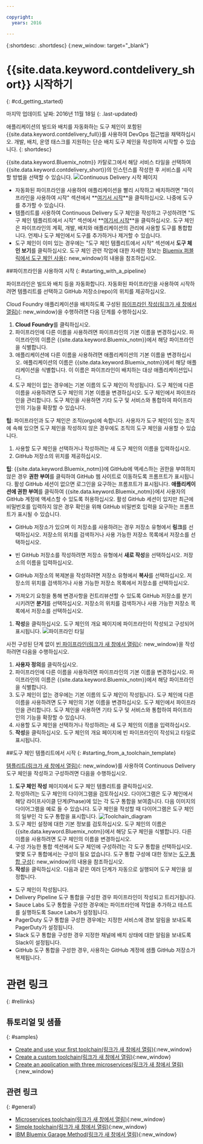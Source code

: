 ```yaml
---

copyright:
  years: 2016

---
```

 
{:shortdesc: .shortdesc}
{:new_window: target="_blank"}

# {{site.data.keyword.contdelivery_short}} 시작하기
{: #cd_getting_started}

마지막 업데이트 날짜: 2016년 11월 18일
{: .last-updated}  

애플리케이션의 빌드와 배치를 자동화하는 도구 체인이 포함된 {{site.data.keyword.contdelivery_full}}를 사용하여 DevOps 접근법을 채택하십시오. 개발, 배치, 운영 태스크를 지원하는 단순 배치 도구 체인을 작성하여 시작할 수 있습니다.
{: shortdesc}

{{site.data.keyword.Bluemix_notm}} 카탈로그에서 해당 서비스 타일을 선택하여 {{site.data.keyword.contdelivery_short}}의 인스턴스를 작성한 후 서비스를 시작할 방법을 선택할 수 있습니다.
 ![Continuous Delivery 시작 페이지](images/cd_landing_page.png)

 * 자동화된 파이프라인을 사용하여 애플리케이션을 빨리 시작하고 배치하려면 "파이프라인을 사용하여 시작" 섹션에서 **[여기서 시작](#starting_with_a_pipeline)**을 클릭하십시오. 나중에 도구를 추가할 수 있습니다. 
 * 템플리트를 사용하여 Continuous Delivery 도구 체인을 작성하고 구성하려면 "도구 체인 템플리트에서 시작" 섹션에서 **[여기서 시작](#starting_from_a_toolchain_template)**을 클릭하십시오. 도구 체인은 파이프라인의 계획, 개발, 배치와 애플리케이션의 관리에 사용할 도구를 통합합니다. 언제나 도구 체인에서 도구를 추가하거나 제거할 수 있습니다.
 * 도구 체인이 이미 있는 경우에는 "도구 체인 템플리트에서 시작" 섹션에서 **도구 체인 보기**를 클릭하십시오. 도구 체인 관련 작업에 대한 자세한 정보는 [Bluemix 퍼블릭에서 도구 체인 사용](/docs/services/ContinuousDelivery/toolchains_using.html){: new_window}의 내용을 참조하십시오.

##파이프라인을 사용하여 시작
{: #starting_with_a_pipeline}

파이프라인은 빌드와 배치 등을 자동화합니다. 자동화된 파이프라인을 사용하여 시작하려면 템플리트를 선택하고 GitHub 저장소(repo)의 위치를 제공하십시오.

Cloud Foundry 애플리케이션을 배치하도록 구성된 [파이프라인 작성(링크가 새 창에서 열림)](https://console.ng.bluemix.net/devops/pipelines/dashboard/create){: new_window}을 수행하려면 다음 단계를 수행하십시오.

1. **Cloud Foundry**를 클릭하십시오.
1. 파이프라인에 다른 이름을 사용하려면 파이프라인의 기본 이름을 변경하십시오. 파이프라인의 이름은 {{site.data.keyword.Bluemix_notm}}에서 해당 파이프라인을 식별합니다. 
1. 애플리케이션에 다른 이름을 사용하려면 애플리케이션의 기본 이름을 변경하십시오. 애플리케이션의 이름은 {{site.data.keyword.Bluemix_notm}}에서 해당 애플리케이션을 식별합니다. 이 이름은 파이프라인이 배치하는 대상 애플리케이션입니다. 
1. 도구 체인이 없는 경우에는 기본 이름의 도구 체인이 작성됩니다. 도구 체인에 다른 이름을 사용하려면 도구 체인의 기본 이름을 변경하십시오. 도구 체인에서 파이프라인을 관리합니다. 도구 체인을 사용하면 기타 도구 및 서비스와 통합하여 파이프라인의 기능을 확장할 수 있습니다. 

 **팁**: 파이프라인과 도구 체인은 조직(orgs)에 속합니다. 사용자가 도구 체인이 있는 조직에 속해 있으면 도구 체인을 작성하지 않은 경우에도 조직의 도구 체인을 사용할 수 있습니다.
 
1. 사용할 도구 체인을 선택하거나 작성하려는 새 도구 체인의 이름을 입력하십시오.
1. GitHub 저장소의 위치를 제공하십시오.

 **팁**: {{site.data.keyword.Bluemix_notm}}에 GitHub에 액세스하는 권한을 부여하지 않은 경우 **권한 부여**를 클릭하여 GitHub 웹 사이트로 이동하도록 프롬프트가 표시됩니다. 활성 GitHub 세션이 없으면 로그인을 요구하는 프롬프트가 표시됩니다. **애플리케이션에 권한 부여**를 클릭하여 {{site.data.keyword.Bluemix_notm}}에서 사용자의 GitHub 계정에 액세스할 수 있도록 허용하십시오. 활성 GitHub 세션이 있지만 최근에 비밀번호를 입력하지 않은 경우 확인을 위해 GitHub 비밀번호 입력을 요구하는 프롬프트가 표시될 수 있습니다. 

   * GitHub 저장소가 있으며 이 저장소를 사용하려는 경우 저장소 유형에서 **링크**를 선택하십시오. 저장소의 위치를 검색하거나 사용 가능한 저장소 목록에서 저장소를 선택하십시오.
   
   * 빈 GitHub 저장소를 작성하려면 저장소 유형에서 **새로 작성**을 선택하십시오. 저장소의 이름을 입력하십시오.
   
   * GitHub 저장소의 복제본을 작성하려면 저장소 유형에서 **복사**를 선택하십시오. 저장소의 위치를 검색하거나 사용 가능한 저장소 목록에서 저장소를 선택하십시오.
   
   * 가져오기 요청을 통해 변경사항을 컨트리뷰션할 수 있도록 GitHub 저장소를 분기시키려면 **분기**를 선택하십시오. 저장소의 위치를 검색하거나 사용 가능한 저장소 목록에서 저장소를 선택하십시오.
 
1. **작성**을 클릭하십시오. 도구 체인의 개요 페이지에 파이프라인이 작성되고 구성되어 표시됩니다.
 ![파이프라인 타일](images/cd_pipeline.png)
 
사전 구성된 단계 없이 [빈 파이프라인(링크가 새 창에서 열림)](https://console.ng.bluemix.net/devops/pipelines/dashboard/create){: new_window}을 작성하려면 다음을 수행하십시오.

1. **사용자 정의**를 클릭하십시오.
1. 파이프라인에 다른 이름을 사용하려면 파이프라인의 기본 이름을 변경하십시오. 파이프라인의 이름은 {{site.data.keyword.Bluemix_notm}}에서 해당 파이프라인을 식별합니다. 
1. 도구 체인이 없는 경우에는 기본 이름의 도구 체인이 작성됩니다. 도구 체인에 다른 이름을 사용하려면 도구 체인의 기본 이름을 변경하십시오. 도구 체인에서 파이프라인을 관리합니다. 도구 체인을 사용하면 기타 도구 및 서비스와 통합하여 파이프라인의 기능을 확장할 수 있습니다.
1. 사용할 도구 체인을 선택하거나 작성하려는 새 도구 체인의 이름을 입력하십시오.
1. **작성**을 클릭하십시오. 도구 체인의 개요 페이지에 빈 파이프라인이 작성되고 타일로 표시됩니다.

##도구 체인 템플리트에서 시작
{: #starting_from_a_toolchain_template}

[템플리트(링크가 새 창에서 열림)](https://console.ng.bluemix.net/devops/create){: new_window}를 사용하여 Continuous Delivery 도구 체인을 작성하고 구성하려면 다음을 수행하십시오.

1. **도구 체인 작성** 페이지에서 도구 체인 템플리트를 클릭하십시오.  
1. 작성하려는 도구 체인의 다이어그램을 검토하십시오. 다이어그램은 도구 체인에서 해당 라이프사이클 단계(Phase)에 있는 각 도구 통합을 보여줍니다. 다음 이미지의 다이어그램을 예로 들 수 있습니다. 도구 체인을 작성할 때 다이어그램은 도구 체인의 일부인 각 도구 통합을 표시합니다.
![Toolchain_diagram](images/toolchain_diagram.png)
1. 도구 체인 설정에 대한 기본 정보를 검토하십시오. 도구 체인의 이름은 {{site.data.keyword.Bluemix_notm}}에서 해당 도구 체인을 식별합니다. 다른 이름을 사용하려면 도구 체인의 이름을 변경하십시오.
1. 구성 가능한 통합 섹션에서 도구 체인에 구성하려는 각 도구 통합을 선택하십시오. 몇몇 도구 통합에서는 구성이 필요 없습니다. 도구 통합 구성에 대한 정보는 [도구 통합 구성](/docs/services/ContinuousDelivery/toolchains_integrations.html){: new_window}의 내용을 참조하십시오.
1. **작성**을 클릭하십시오. 다음과 같은 여러 단계가 자동으로 실행되어 도구 체인을 설정합니다. 

 * 도구 체인이 작성됩니다. 
 * Delivery Pipeline 도구 통합을 구성한 경우 파이프라인이 작성되고 트리거됩니다.
 * Sauce Labs 도구 통합을 구성한 경우에는 파이프라인에 작업을 추가하고 테스트를 실행하도록 Sauce Labs가 설정됩니다.
 * PagerDuty 도구 통합을 구성한 경우에는 지정한 서비스에 경보 알림을 보내도록 PagerDuty가 설정됩니다. 
 * Slack 도구 통합을 구성한 경우 지정한 채널에 배치 상태에 대한 알림을 보내도록 Slack이 설정됩니다. 
 * GitHub 도구 통합을 구성한 경우, 사용하는 GitHub 계정에 샘플 GitHub 저장소가 복제됩니다.  

# 관련 링크
{: #rellinks}

## 튜토리얼 및 샘플
{: #samples}

* [Create and use your first toolchain(링크가 새 창에서 열림)](https://www.ibm.com/devops/method/tutorials/tutorial_toolchain_flow){:new_window}
* [Create a custom toolchain(링크가 새 창에서 열림)](https://www.ibm.com/devops/method/tutorials/tutorial_toolchain_custom){:new_window}
* [Create an application with three microservices(링크가 새 창에서 열림)](https://www.ibm.com/devops/method/tutorials/tutorial_toolchain_microservices){:new_window}

## 관련 링크
{: #general}

* [Microservices toolchain(링크가 새 창에서 열림)](https://www.ibm.com/devops/method/toolchains/microservices_toolchain){:new_window}
* [Simple toolchain(링크가 새 창에서 열림)](https://www.ibm.com/devops/method/toolchains/simple_toolchain){:new_window}
* [IBM Bluemix Garage Method(링크가 새 창에서 열림)](https://www.ibm.com/devops/method){:new_window}
